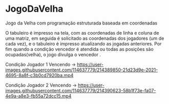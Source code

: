 # JogoDaVelha
Jogo da Velha com programação estruturada baseada em coordenadas

O tabuleiro é impresso na tela, com as coordenadas de linha e coluna de uma matriz, em seguida é solicitado as coordenadas dos jogadores (um de cada vez), e o tabuleiro é impresso atualizando as jogadas anteriores. Por fim quando a condição vencedor é atendida ou todas as posições são ocupadas(velha), o jogo divulga o vencedor .  

Condição Jogador 1 Vencendo ->
https://user-images.githubusercontent.com/114637779/214389850-21d23d9e-2021-4695-8a8f-c3b0cd7920ba.mp4


Condição Jogador 2 Vencendo ->
https://user-images.githubusercontent.com/114637779/214390623-58b1f73e-fa07-4e9a-a8e3-fb55a72dcc15.mp4

